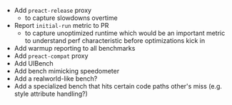 - Add `preact-release` proxy
  - to capture slowdowns overtime
- Report `initial-run` metric to PR
  - to capture unoptimized runtime which would be an important metric to
    understand perf characteristic before optimizations kick in
- Add warmup reporting to all benchmarks
- Add `preact-compat` proxy
- Add UIBench
- Add bench mimicking speedometer
- Add a realworld-like bench?
- Add a specialized bench that hits certain code paths other's miss (e.g. style
  attribute handling?)
